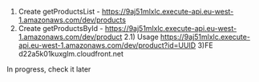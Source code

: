 1) Create getProductsList - https://9aj51mlxlc.execute-api.eu-west-1.amazonaws.com/dev/products
2) Create getProductsById - https://9aj51mlxlc.execute-api.eu-west-1.amazonaws.com/dev/product
2.1) Usage https://9aj51mlxlc.execute-api.eu-west-1.amazonaws.com/dev/product?id=UUID
3)FE d22a5k01kuxglm.cloudfront.net

In progress, check it later
